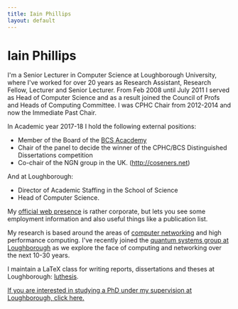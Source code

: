 ```yaml
---
title: Iain Phillips
layout: default
---
```


Iain Phillips
=============

I'm a Senior Lecturer in Computer Science at Loughborough University,
where I've worked for over 20 years as Research Assistant, Research
Fellow, Lecturer and Senior Lecturer. From Feb 2008 until July 2011 I
served as Head of Computer Science and as a result joined the Council of
Profs and Heads of Computing Committee. I was CPHC Chair from 2012-2014
and now the Immediate Past Chair.

In Academic year 2017-18 I hold the following external positions:

-   Member of the Board of the [BCS Acacdemy](http://academy.bcs.org)
-   Chair of the panel to decide the winner of the CPHC/BCS
    Distinguished Dissertations competition
-   Co-chair of the NGN group in the UK. (<http://coseners.net>)

And at Loughborough:

-   Director of Academic Staffing in the School of Science
-   Head of Computer Science.

My [official web
presence](http://www.lboro.ac.uk/departments/compsci/staff/academic-teaching/iain-phillips)
is rather corporate, but lets you see some employment information and
also useful things like a publication list.

My research is based around the areas of [computer
networking](http://www.lboro.ac.uk/departments/compsci/research/groups/nccs/)
and high performance computing. I've recently joined the [quantum
systems group at
Loughborough](http://www.lboro.ac.uk/research/quantum-systems) as we
explore the face of computing and networking over the next 10-30
years.

I maintain a LaTeX class for writing reports, dissertations and theses
at Loughborough: [luthesis](luthesis).

[If you are interested in studying a PhD under my supervision at
Loughborough, click here.](phdstudy)

